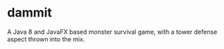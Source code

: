 # dammit
A Java 8 and JavaFX based monster survival game, with a tower defense aspect thrown into the mix.
